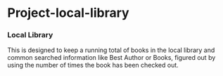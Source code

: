 # Project-local-library
### Local Library 
This is designed to keep a running total of books in the local library and common searched information like Best Author or Books, figured out by using the number of times the book has been checked out. 
